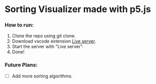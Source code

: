 # Sorting Visualizer made with p5.js

### How to run:
1. Clone the repo using git clone.
2. Download vscode extension [Live server](https://marketplace.visualstudio.com/items?itemName=ritwickdey.LiveServer).
3. Start the server with "Live server".
4. Done!

### Future Plans:
 - [ ] Add more sorting algorithms.
